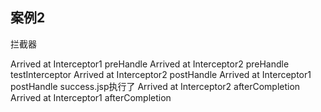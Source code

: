 ## 案例2
拦截器


Arrived at Interceptor1 preHandle
Arrived at Interceptor2 preHandle
testInterceptor
Arrived at Interceptor2 postHandle
Arrived at Interceptor1 postHandle
success.jsp执行了
Arrived at Interceptor2 afterCompletion
Arrived at Interceptor1 afterCompletion